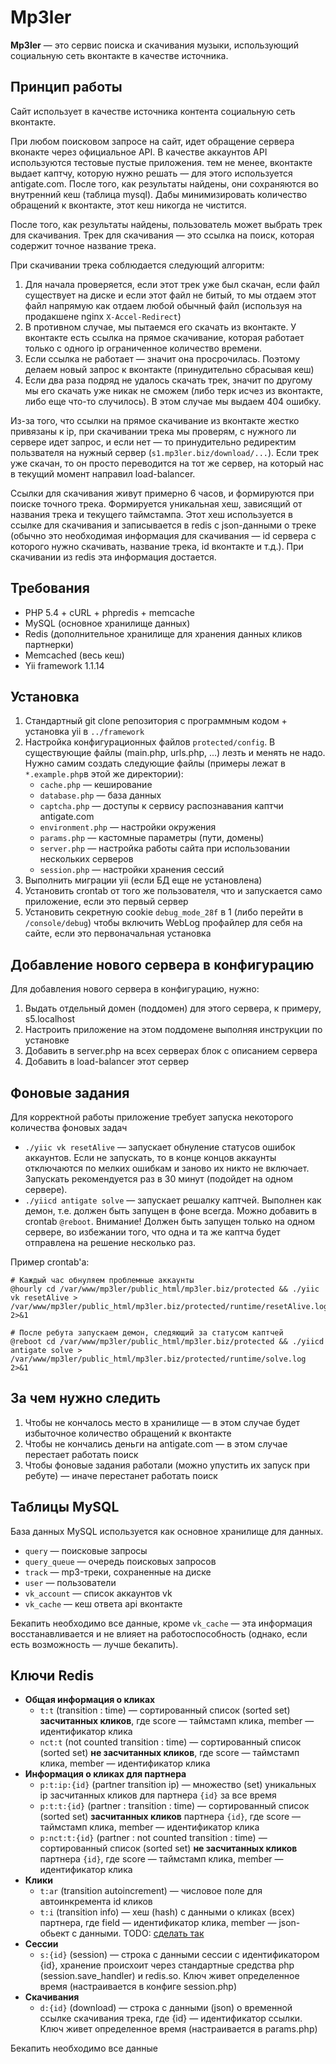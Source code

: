 Mp3ler
==========

**Mp3ler** — это сервис поиска и скачивания музыки, использующий социальную сеть вконтакте в качестве источника.

Принцип работы
--------------
Сайт использует в качестве источника контента социальную сеть вконтакте.

При любом поисковом запросе на сайт, идет обращение сервера вконакте через официальное API. В качестве аккаунтов API используются тестовые пустые приложения. тем не менее, вконтакте выдает каптчу, которую нужно решать — для этого используется antigate.com. После того, как результаты найдены, они сохраняются во внутренний кеш (таблица mysql). Дабы минимизировать количество обращений к вконтакте, этот кеш никогда не чистится.

После того, как результаты найдены, пользователь может выбрать трек для скачивания. Трек для скачивания — это ссылка на поиск, которая содержит точное название трека.

При скачивании трека соблюдается следующий алгоритм:

1. Для начала проверяется, если этот трек уже был скачан, если файл существует на диске и если этот файл не битый, то мы отдаем этот файл напрямую как отдаем любой обычный файл (используя на продакшене nginx `X-Accel-Redirect`)
2. В противном случае, мы пытаемся его скачать из вконтакте. У вконтакте есть ссылка на прямое скачивание, которая работает только с одного ip ограниченное количество времени.
3. Если ссылка не работает — значит она просрочилась. Поэтому делаем новый запрос к вконтакте (принудительно сбрасывая кеш)
4. Если два раза подряд не удалось скачать трек, значит по другому мы его скачать уже никак не сможем (либо терк исчез из вконтакте, либо еще что-то случилось). В этом случае мы выдаем 404 ошибку.

Из-за того, что ссылки на прямое скачивание из вконтакте жестко привязаны к ip, при скачивании трека мы проверям, с нужного ли сервере идет запрос, и если нет — то принудительно редиректим пользвателя на нужный сервер (`s1.mp3ler.biz/download/...`). Если трек уже скачан, то он просто переводится на тот же сервер, на который нас в текущий момент направил load-balancer.

Ссылки для скачивания живут примерно 6 часов, и формируются при поиске точного трека. Формируется уникальная хеш, зависящий от названия трека и текущего таймстампа. Этот хеш используется в ссылке для скачивания и записывается в redis с json-данными о треке (обычно это необходимая информация для скачивания — id сервера с которого нужно скачивать, название трека, id вконтакте и т.д.). При скачивании из redis эта информация достается.

Требования
----------
*  PHP 5.4 + cURL + phpredis + memcache
*  MySQL (основное хранилище данных)
*  Redis (дополнительное хранилище для хранения данных кликов партнерки)
*  Memcached (весь кеш)
*  Yii framework 1.1.14

Установка
---------
1. Стандартный git clone репозитория с программным кодом + установка yii в `../framework`
2. Настройка конфигурационных файлов `protected/config`. В существующие файлы (main.php, urls.php, ...) лезть и менять не надо. Нужно самим создать следующие файлы (примеры лежат в `*.example.php`в этой же директории):
    * `cache.php` — кеширование
    * `database.php` — база данных
    * `captcha.php` — доступы к сервису распознавания каптчи antigate.com
    * `environment.php` — настройки окружения
    * `params.php` — кастомные параметры (пути, домены)
    * `server.php` — настройка работы сайта при использовании нескольких серверов
    * `session.php` — настройки хранения сессий
3. Выполнить миграции yii (если БД еще не установлена)
3. Установить crontab от того же пользователя, что и запускается само приложение, если это первый сервер
4. Установить секретную cookie `debug_mode_28f` в 1 (либо перейти в `/console/debug`) чтобы включить WebLog профайлер для себя на сайте, если это первоначальная установка

Добавление нового сервера в конфигурацию
----------------------------------------
Для добавления нового сервера в конфигурацию, нужно:
1. Выдать отдельный домен (поддомен) для этого сервера, к примеру, s5.localhost
2. Настроить приложение на этом поддомене выполняя инструкции по установке
3. Добавить в server.php на всех серверах блок с описанием сервера
4. Добавить в load-balancer этот сервер

Фоновые задания
---------------
Для корректной работы приложение требует запуска некоторого количества фоновых задач
*  `./yiic vk resetAlive` — запускает обнуление статусов ошибок аккаунтов. Если не запускать, то в конце концов аккаунты отключаются по мелких ошибкам и заново их никто не включает. Запускать рекомендуется раз в 30 минут (подойдет на одном сервере).
*  `./yiicd antigate solve` — запускает решалку каптчей. Выполнен как демон, т.е. должен быть запущен в фоне всегда. Можно добавить в crontab `@reboot`. Внимание! Должен быть запущен только на одном сервере, во избежании того, что одна и та же каптча будет отправлена на решение несколько раз.

Пример crontab'а:

    # Каждый час обнуляем проблемные аккаунты
    @hourly cd /var/www/mp3ler/public_html/mp3ler.biz/protected && ./yiic vk resetAlive > /var/www/mp3ler/public_html/mp3ler.biz/protected/runtime/resetAlive.log 2>&1

    # После ребута запускаем демон, следяющий за статусом каптчей
    @reboot cd /var/www/mp3ler/public_html/mp3ler.biz/protected && ./yiicd antigate solve > /var/www/mp3ler/public_html/mp3ler.biz/protected/runtime/solve.log 2>&1


За чем нужно следить
--------------------
1. Чтобы не кончалось место в хранилище — в этом случае будет избыточное количество обращений к вконтакте
2. Чтобы не кончались деньги на antigate.com — в этом случае перестает работать поиск
3. Чтобы фоновые задания работали (можно упустить их запуск при ребуте) — иначе перестанет работать поиск

Таблицы MySQL
-------------
База данных MySQL используется как основное хранилище для данных.
*  `query` — поисковые запросы
*  `query_queue` — очередь поисковых запросов
*  `track` — mp3-треки, сохраненные на диске
*  `user` — пользователи
*  `vk_account` — список аккаунтов vk
*  `vk_cache` — кеш ответа api вконтакте

Бекапить необходимо все данные, кроме `vk_cache` — эта информация восстанавливается и не влияет на работоспособность (однако, если есть возможность — лучше бекапить).

Ключи Redis
-----------
* **Общая информация о кликах**
    * `t:t` (transition : time) — сортированный список (sorted set) **засчитанных кликов**, где score — таймстамп клика, member — идентификатор клика
    * `nct:t` (not counted transition : time) — сортированный список (sorted set) **не засчитанных кликов**, где score — таймстамп клика, member — идентификатор клика
* **Информация о кликах для партнера**
    * `p:t:ip:{id}` (partner transition ip)  — множество (set) уникальных ip засчитанных кликов для партнера `{id}` за все время
    * `p:t:t:{id}` (partner : transition : time) — сортированный список (sorted set) **засчитанных кликов** партнера `{id}`, где score — таймстамп клика, member — идентификатор клика
    * `p:nct:t:{id}` (partner : not counted transition : time) — сортированный список (sorted set) **не засчитанных кликов** партнера `{id}`, где score — таймстамп клика, member — идентификатор клика
* **Клики**
    * `t:ar` (transition autoincrement) — числовое поле для автоинкремента id кликов
    * `t:i` (transition info) — хеш (hash) с данными о кликах (всех) партнера, где field — идентификатор клика, member — json-обьект с данными. TODO: [сделать так][1]
* **Сессии**
    * `s:{id}` (session) — строка с данными сессии с идентификатором {id}, хранение происхоит через стандартные средства php (session.save_handler) и redis.so. Ключ живет определенное время (настраивается в конфиге session.php)
* **Скачивания**
    * `d:{id}` (download) — строка с данными (json) о временной ссылке скачивания трека, где {id} — идентификатор ссылки. Ключ живет определенное время (настраивается в params.php)

Бекапить необходимо все данные

  [1]: http://instagram-engineering.tumblr.com/post/12202313862/storing-hundreds-of-millions-of-simple-key-value-pairs
